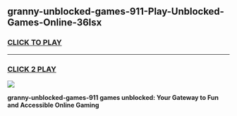 
## granny-unblocked-games-911-Play-Unblocked-Games-Online-36lsx
<h3>
<a href="https://premium76.site?title=granny-unblocked-games-911&ref=25A">CLICK TO PLAY</a></h3>
<hr>

<h3>
<a href="https://premium76.site?title=granny-unblocked-games-911&ref=25A">CLICK 2 PLAY</a>
  
</h3>

<a href="https://premium76.site?title=granny-unblocked-games-911&ref=25A"><img src="https://clearcache.store/games.png"></a>


**granny-unblocked-games-911 games unblocked: Your Gateway to Fun and Accessible Online Gaming**
